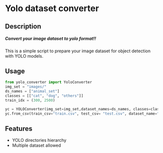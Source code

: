 # Yolo dataset converter

## Description
#####  _Convert your image dataset to yolo format!!_
This is a simple script to prepare your image dataset for object detection with YOLO models. 


## Usage
```python
from yolo_converter import YoloConverter
img_set = "images/"
ds_names = ["animal_set"]
classes = [["cat", "dog", "others"]]
train_idx = (300, 2500)

yc = YOLOConverter(img_set=img_set,dataset_names=ds_names, classes=classes, train_idx=train_idx)
yc.from_csv(train_csv="train.csv", test_csv= "test.csv", dataset_name="animal_set")
```
## Features
-  YOLO directories hierarchy
-  Multiple dataset allowed
